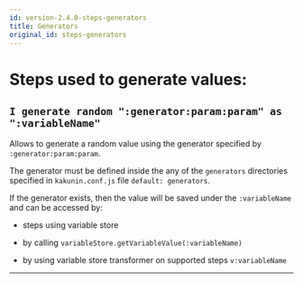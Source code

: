 ```yaml
---
id: version-2.4.0-steps-generators
title: Generators
original_id: steps-generators
---
```


# Steps used to generate values:

## `I generate random ":generator:param:param" as ":variableName"`
 

Allows to generate a random value using the generator specified by `:generator:param:param`.

The generator must be defined inside the any of the `generators` directories specified in `kakunin.conf.js` file `default: generators`.

If the generator exists, then the value will be saved under the `:variableName` and can be accessed by:

* steps using variable store

* by calling `variableStore.getVariableValue(:variableName)`

* by using variable store transformer on supported steps `v:variableName`

---
